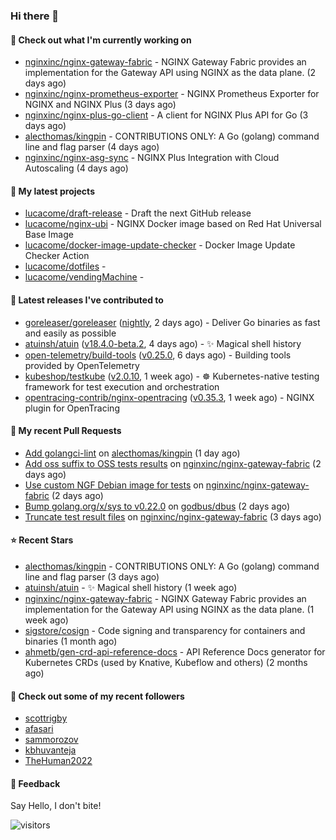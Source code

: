 ### Hi there 👋

#### 👷 Check out what I'm currently working on

- [nginxinc/nginx-gateway-fabric](https://github.com/nginxinc/nginx-gateway-fabric) - NGINX Gateway Fabric provides an implementation for the Gateway API using NGINX as the data plane. (2 days ago)
- [nginxinc/nginx-prometheus-exporter](https://github.com/nginxinc/nginx-prometheus-exporter) - NGINX Prometheus Exporter for NGINX and NGINX Plus (3 days ago)
- [nginxinc/nginx-plus-go-client](https://github.com/nginxinc/nginx-plus-go-client) - A client for NGINX Plus API for Go (3 days ago)
- [alecthomas/kingpin](https://github.com/alecthomas/kingpin) - CONTRIBUTIONS ONLY: A Go (golang) command line and flag parser (4 days ago)
- [nginxinc/nginx-asg-sync](https://github.com/nginxinc/nginx-asg-sync) - NGINX Plus Integration with Cloud Autoscaling  (4 days ago)

#### 🌱 My latest projects

- [lucacome/draft-release](https://github.com/lucacome/draft-release) - Draft the next GitHub release
- [lucacome/nginx-ubi](https://github.com/lucacome/nginx-ubi) - NGINX Docker image based on Red Hat Universal Base Image
- [lucacome/docker-image-update-checker](https://github.com/lucacome/docker-image-update-checker) - Docker Image Update Checker Action
- [lucacome/dotfiles](https://github.com/lucacome/dotfiles) - 
- [lucacome/vendingMachine](https://github.com/lucacome/vendingMachine) - 

#### 🔭 Latest releases I've contributed to

- [goreleaser/goreleaser](https://github.com/goreleaser/goreleaser) ([nightly](https://github.com/goreleaser/goreleaser/releases/tag/nightly), 2 days ago) - Deliver Go binaries as fast and easily as possible
- [atuinsh/atuin](https://github.com/atuinsh/atuin) ([v18.4.0-beta.2](https://github.com/atuinsh/atuin/releases/tag/v18.4.0-beta.2), 4 days ago) - ✨ Magical shell history
- [open-telemetry/build-tools](https://github.com/open-telemetry/build-tools) ([v0.25.0](https://github.com/open-telemetry/build-tools/releases/tag/v0.25.0), 6 days ago) - Building tools provided by OpenTelemetry
- [kubeshop/testkube](https://github.com/kubeshop/testkube) ([v2.0.10](https://github.com/kubeshop/testkube/releases/tag/v2.0.10), 1 week ago) - ☸️ Kubernetes-native testing framework for test execution and orchestration
- [opentracing-contrib/nginx-opentracing](https://github.com/opentracing-contrib/nginx-opentracing) ([v0.35.3](https://github.com/opentracing-contrib/nginx-opentracing/releases/tag/v0.35.3), 1 week ago) - NGINX plugin for OpenTracing

#### 🔨 My recent Pull Requests

- [Add golangci-lint](https://github.com/alecthomas/kingpin/pull/354) on [alecthomas/kingpin](https://github.com/alecthomas/kingpin) (1 day ago)
- [Add oss suffix to OSS tests results](https://github.com/nginxinc/nginx-gateway-fabric/pull/2261) on [nginxinc/nginx-gateway-fabric](https://github.com/nginxinc/nginx-gateway-fabric) (2 days ago)
- [Use custom NGF Debian image for tests](https://github.com/nginxinc/nginx-gateway-fabric/pull/2260) on [nginxinc/nginx-gateway-fabric](https://github.com/nginxinc/nginx-gateway-fabric) (2 days ago)
- [Bump golang.org/x/sys to v0.22.0](https://github.com/godbus/dbus/pull/386) on [godbus/dbus](https://github.com/godbus/dbus) (2 days ago)
- [Truncate test result files](https://github.com/nginxinc/nginx-gateway-fabric/pull/2255) on [nginxinc/nginx-gateway-fabric](https://github.com/nginxinc/nginx-gateway-fabric) (3 days ago)

#### ⭐ Recent Stars

- [alecthomas/kingpin](https://github.com/alecthomas/kingpin) - CONTRIBUTIONS ONLY: A Go (golang) command line and flag parser (3 days ago)
- [atuinsh/atuin](https://github.com/atuinsh/atuin) - ✨ Magical shell history (1 week ago)
- [nginxinc/nginx-gateway-fabric](https://github.com/nginxinc/nginx-gateway-fabric) - NGINX Gateway Fabric provides an implementation for the Gateway API using NGINX as the data plane. (1 week ago)
- [sigstore/cosign](https://github.com/sigstore/cosign) - Code signing and transparency for containers and binaries (1 month ago)
- [ahmetb/gen-crd-api-reference-docs](https://github.com/ahmetb/gen-crd-api-reference-docs) - API Reference Docs generator for Kubernetes CRDs (used by Knative, Kubeflow and others) (2 months ago)

#### 👯 Check out some of my recent followers

- [scottrigby](https://github.com/scottrigby)
- [afasari](https://github.com/afasari)
- [sammorozov](https://github.com/sammorozov)
- [kbhuvanteja](https://github.com/kbhuvanteja)
- [TheHuman2022](https://github.com/TheHuman2022)

#### 💬 Feedback

Say Hello, I don't bite!

![visitors](https://visitor-badge.laobi.icu/badge?page_id=lucacome.visitor-badge)
#
